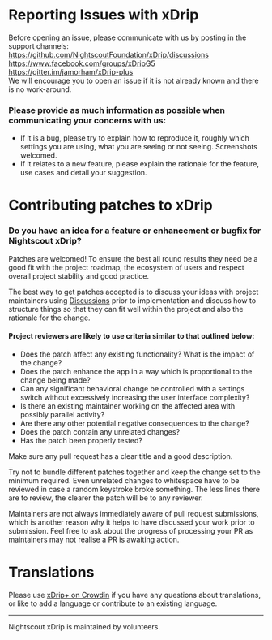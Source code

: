 # Reporting Issues with xDrip

Before opening an issue, please communicate with us by posting in the support channels:  
https://github.com/NightscoutFoundation/xDrip/discussions    
https://www.facebook.com/groups/xDripG5  
https://gitter.im/jamorham/xDrip-plus  
We will encourage you to open an issue if it is not already known and there is no work-around.  

### Please provide as much information as possible when communicating your concerns with us:

* If it is a bug, please try to explain how to reproduce it, roughly which settings you are using, what you are seeing or not seeing. Screenshots welcomed.
* If it relates to a new feature, please explain the rationale for the feature, use cases and detail your suggestion.  

# Contributing patches to xDrip

### Do you have an idea for a feature or enhancement or bugfix for Nightscout xDrip?

Patches are welcomed! To ensure the best all round results they need be a good fit with the project roadmap, the ecosystem of users and respect overall project stability and good practice.

The best way to get patches accepted is to discuss your ideas with project maintainers using [Discussions](https://github.com/NightscoutFoundation/xDrip/discussions) prior to implementation and discuss how to structure things so that they can fit well within the project and also the rationale for the change.  

#### Project reviewers are likely to use criteria similar to that outlined below:

* Does the patch affect any existing functionality? What is the impact of the change?
* Does the patch enhance the app in a way which is proportional to the change being made?
* Can any significant behavioral change be controlled with a settings switch without excessively increasing the user interface complexity?
* Is there an existing maintainer working on the affected area with possibly parallel activity?
* Are there any other potential negative consequences to the change?
* Does the patch contain any unrelated changes?
* Has the patch been properly tested?

Make sure any pull request has a clear title and a good description.

Try not to bundle different patches together and keep the change set to the minimum required. Even unrelated changes to whitespace have to be reviewed in case a random keystroke broke something. The less lines there are to review, the clearer the patch will be to any reviewer.

Maintainers are not always immediately aware of pull request submissions, which is another reason why it helps to have discussed your work prior to submission. Feel free to ask about the progress of processing your PR as maintainers may not realise a PR is awaiting action.  

# Translations

Please use [xDrip+ on Crowdin](https://crowdin.com/project/xdrip) if you have any questions about translations, or like to add a language or contribute to an existing language. 

___
Nightscout xDrip is maintained by volunteers.
